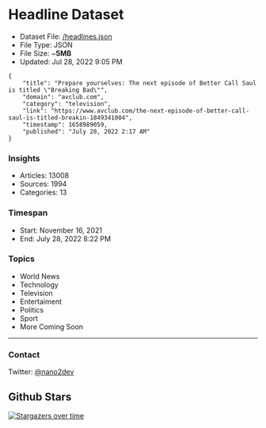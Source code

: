 # Headline Dataset

- Dataset File: [/headlines.json](https://raw.githubusercontent.com/fwd/news/master/headlines.json) 
- File Type: JSON
- File Size: ~**5MB**
- Updated: Jul 28, 2022 9:05 PM

```
{
    "title": "Prepare yourselves: The next episode of Better Call Saul is titled \"Breaking Bad\"",
    "domain": "avclub.com",
    "category": "television",
    "link": "https://www.avclub.com/the-next-episode-of-better-call-saul-is-titled-breakin-1849341004",
    "timestamp": 1658989059,
    "published": "July 28, 2022 2:17 AM"
}
```

### Insights

- Articles: 13008
- Sources: 1994
- Categories: 13

### Timespan

- Start: November 16, 2021
- End: July 28, 2022 8:22 PM

### Topics

- World News
- Technology
- Television
- Entertaiment
- Politics
- Sport
- More Coming Soon

---

### Contact 

Twitter: [@nano2dev](https://twitter.com/nano2dev)

## Github Stars

[![Stargazers over time](https://starchart.cc/fwd/news.svg)](https://starchart.cc/fwd/news)
	